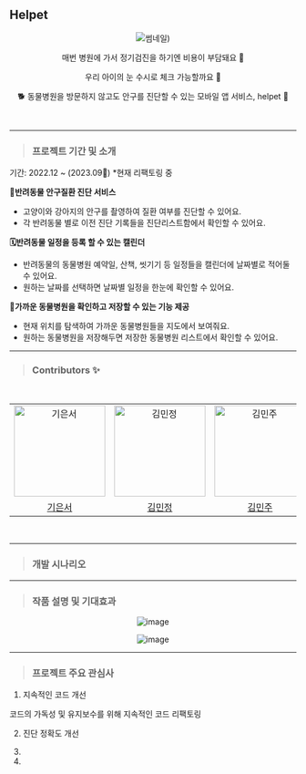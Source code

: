 ## Helpet
<div align="center">
  
![썸네일](https://github.com/seokjin0706/helpet/assets/101038047/4453a656-8da8-42f2-b674-41f503d36f16))


매번 병원에 가서 정기검진을 하기엔 비용이 부담돼요 🥲

우리 아이의 눈 수시로 체크 가능할까요 🥲

🐕 동물병원을 방문하지 않고도 안구를 진단할 수 있는 모바일 앱 서비스, helpet 💫



</div>

<br>


---

> ### 프로젝트 기간 및 소개 

기간: 2022.12 ~ (2023.09🏃)
*현재 리팩토링 중 

**👀반려동물 안구질환 진단 서비스**

- 고양이와 강아지의 안구를 촬영하여 질환 여부를 진단할 수 있어요. 
- 각 반려동물 별로 이전 진단 기록들을 진단리스트함에서 확인할 수 있어요. 

**🗓️반려동물 일정을 등록 할 수 있는 캘린더**

- 반려동물의 동물병원 예약일, 산책, 씻기기 등 일정들을 캘린더에 날짜별로 적어둘 수 있어요.
- 원하는 날짜를 선택하면 날짜별 일정을 한눈에 확인할 수 있어요. 

**🏥가까운 동물병원을 확인하고 저장할 수 있는 기능 제공**

- 현재 위치를 탐색하여 가까운 동물병원들을 지도에서 보여줘요. 
- 원하는 동물병원을 저장해두면 저장한 동물병원 리스트에서 확인할 수 있어요. 

---

> ### Contributors ✨

<div align="center">
<br />
<table>
  <tr>
    <td align="center">
      <img src="https://github.com/seokjin0706/helpet/assets/101038047/3fdbc049-2960-4215-a8bd-9035891d7aee" width="160px;"  alt="기은서"/>
    </td>
    <td align="center">
      <img src="https://github.com/seokjin0706/helpet/assets/101038047/ddfebc84-6580-4261-95c7-37004945655d" width="160px;" alt="김민정"/>
    </td>
    <td align="center">
      <img src="https://github.com/seokjin0706/helpet/assets/101038047/15e70b29-cbb0-40eb-a709-5344c634ac71" width="160px;"  alt="김민주"/>
    </td>
    <td align="center">
      <img src="https://github.com/seokjin0706/helpet/assets/101038047/f14950fb-a57f-4b6a-9355-347c0ba38d51" width="160px;"  alt="이석진"/>
    </td>
  </tr>
  <tr>    
    <td align="center">
      <a href="https://github.com/eunseo0105">
        <div>기은서</div>
      </a>
    </td>
    <td align="center">
      <a href="https://github.com/ming1230">
        <div>김민정</div>
      </a>
    </td>
      <td align="center">
      <a href="https://github.com/minz-cha">
        <div>김민주</div>
      </a>
    </td>
      <td align="center">
      <a href="https://github.com/seokjin0706">
        <div>이석진</div>
      </a>
    </td>
  </tr>
</table>
<br />
</div>

---
> ### 개발 시나리오

---
> ### 작품 설명 및 기대효과
<div align="center">
  
![image](https://github.com/seokjin0706/helpet/assets/101038047/ff2df535-1bc9-4dc1-b13e-aaa657ab03e0)

![image](https://github.com/seokjin0706/helpet/assets/101038047/1efb7e8f-2259-463d-a5c9-9b1ddab0d743)

</div>

---
> ### 프로젝트 주요 관심사
1. 지속적인 코드 개선

코드의 가독성 및 유지보수를 위해 지속적인 코드 리팩토링 

2. 진단 정확도 개선 



3. 



4. 


